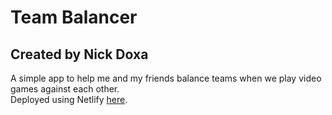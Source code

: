 # Team Balancer
## Created by Nick Doxa
A simple app to help me and my friends balance teams when we play video games against each other.
<br>
Deployed using Netlify [here](https://doxabalancer.netlify.app/).